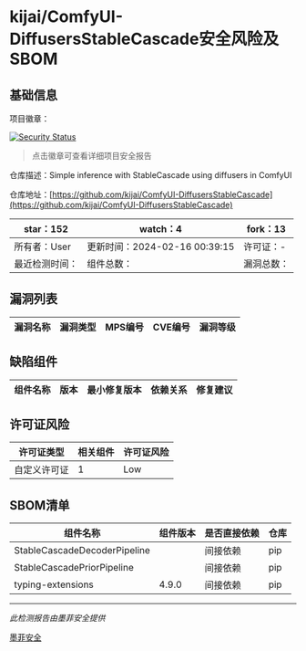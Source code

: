 # kijai/ComfyUI-DiffusersStableCascade安全风险及SBOM

## 基础信息

项目徽章：

[![Security Status](https://www.murphysec.com/platform3/v31/badge/1758559785441267712.svg)](https://www.murphysec.com/console/report/1758559784325582848/1758559785441267712)

> 点击徽章可查看详细项目安全报告

仓库描述：Simple inference with StableCascade using diffusers in ComfyUI

仓库地址：[https://github.com/kijai/ComfyUI-DiffusersStableCascade](https://github.com/kijai/ComfyUI-DiffusersStableCascade)

| star：152 | watch：4 | fork：13 |
| ----------- | -------------- | ------------ |
| 所有者：User | 更新时间：2024-02-16 00:39:15 | 许可证：- |
| 最近检测时间： | 组件总数： | 漏洞总数： |




## 漏洞列表

| 漏洞名称 | 漏洞类型 | MPS编号 | CVE编号 | 漏洞等级 |
| ------- | ------ | ------- | ------ | ----- |





## 缺陷组件

| 组件名称 | 版本 | 最小修复版本 | 依赖关系 | 修复建议 |
| -------- | ---- | ------------ | -------- | -------- |





## 许可证风险

| 许可证类型 | 相关组件 | 许可证风险 |
| ---------- | -------- | ---------- |
|自定义许可证|1|Low|




## SBOM清单

| 组件名称 | 组件版本 | 是否直接依赖 | 仓库 |
| -------- | -------- | ------------ | ---- |
|StableCascadeDecoderPipeline||间接依赖|pip|
|StableCascadePriorPipeline||间接依赖|pip|
|typing-extensions|4.9.0|间接依赖|pip|


------

*此检测报告由墨菲安全提供*

[墨菲安全](www.murphysec.com)